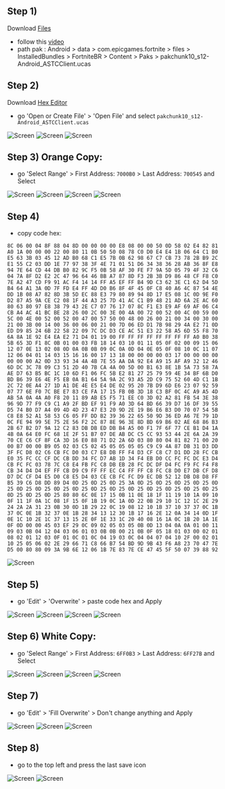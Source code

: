 ## Step 1)
Download [Files](https://play.google.com/store/apps/details?id=com.marc.files) 
- follow this [video](https://youtu.be/8N6MFhZ8XlY?si=ULY7uNq79dFiOSix)
- path pak : Android > data > com.epicgames.fortnite > files > InstalledBundles > FortniteBR > Content > Paks > pakchunk10_s12-Android_ASTCClient.ucas

## Step 2)
Download [Hex Editor](https://play.google.com/store/apps/details?id=tk.yunus.hexeditor&pcampaignid=web_share)
- go 'Open or Create File' > 'Open File' and select ```pakchunk10_s12-Android_ASTCClient.ucas```

![Screen](../../Assets/OrangeCopy/OrangeCopy1.jpg)
![Screen](../../Assets/OrangeCopy/OrangeCopy2.jpg)
![Screen](../../Assets/OrangeCopy/OrangeCopy3.jpg)

## Step 3) Orange Copy:
- go 'Select Range' > First Address: ```7000B0``` > Last Address: ```700545``` and Select

![Screen](../../Assets/OrangeCopy/OrangeCopy4.jpg)
![Screen](../../Assets/OrangeCopy/OrangeCopy5.jpg)
![Screen](../../Assets/OrangeCopy/OrangeCopy6.jpg)
![Screen](../../Assets/OrangeCopy/OrangeCopy7.jpg)

## Step 4)
- copy code hex: 

```
8C 06 00 04 8F 88 04 8D 00 00 00 00 E8 08 00 00 50 0D 58 02 E4 82 81 A0 1A 00 00 00 22 00 80 11 0B 50 50 08 78 C0 D0 E4 E4 1B 06 64 C1 B0 E5 63 3B 03 45 12 AD B0 68 C1 E5 7B 0B 62 98 67 C7 CB 73 78 2B B9 2C E1 55 C2 03 DD 1E 77 97 38 3F 4E 71 01 51 D6 34 38 36 28 AB 36 8F E8 94 7E 64 CD 44 DB B0 82 9C F5 0B 58 AF 30 FE F7 9A 5D 05 79 4F 32 C6 04 7A 8F D2 E2 2C 47 96 64 46 BB A7 87 8D F3 2B 3B D9 86 48 CF F8 C0 7E A2 47 CD F9 91 AC F4 14 14 FF A5 EF FF B4 9D C3 62 3E C1 62 D4 5D B4 64 A1 3A 0D 7F FD E4 FF 4D D0 B6 8F 4F 45 0F C8 40 A6 4C 87 54 4E DD 1B 08 A7 82 8D 3B 5D EC 88 E3 79 80 89 94 8D 17 E5 08 1C 0D 9E F0 D2 87 A5 9A CE C2 08 1F 44 A3 25 7D 41 AC C1 B9 48 21 AD 6A 2E AC 60 80 63 80 97 E8 38 79 43 2E C7 07 76 17 07 8C F1 E3 E9 AF 69 AF 06 C4 CB A4 AC 41 BC BE 28 26 00 2C 00 3E 00 4A 00 72 00 52 00 4C 00 59 00 5C 00 4E 00 52 00 52 00 47 00 57 50 00 48 00 26 00 21 00 34 00 30 00 21 00 3B 00 14 00 36 00 06 00 21 00 7D 06 ED D1 7B 98 29 4A E2 71 0D ED D9 85 24 6B 22 58 22 09 7C DC D3 CE AC 51 E3 22 58 A5 6D 55 F8 70 6A 8A 1E 92 E4 EA E2 71 D4 01 19 00 FF FF FF FF FF FF FF FF A0 B0 38 5B 65 3D F1 8C 0B 01 00 03 FB 18 14 03 10 01 11 05 0F 02 00 09 15 06 12 07 0E 13 02 08 0D 0A 0B 0B 09 0C 0A 0D 04 0E 05 0F 08 10 0C 11 07 12 06 04 01 14 03 15 16 16 00 17 13 18 00 00 00 00 03 17 00 00 00 00 00 00 00 A2 0D 33 93 34 4A 4B 7E 55 AA DA 92 E4 A9 15 AF A9 32 12 46 6D DC 3C 78 09 C3 51 2D 40 7B CA 4A 00 5D 00 B1 63 8E 1B 5A 73 58 7A AE D7 63 B5 BC 1C 10 6D F1 06 FC 5B E2 81 27 25 79 59 4E 34 BF 6B D0 BD B6 39 E6 4E F5 EB 0A B1 64 5A 9A 2C 93 A5 2D C9 75 52 60 4D C1 1B 2C 72 0E A4 27 1D A1 DE 4E E5 E4 DE 02 95 20 7B D9 6D E6 23 07 92 59 07 77 6E F0 7C BE E7 83 CE FA 17 15 FB 0B 3D 18 C3 BF 0C 4C A9 A5 4D AB 5A 0A 4A A0 F8 20 11 89 AB E5 F5 71 EE C0 3D 02 A2 81 FB 54 3E 38 96 9D 77 F9 C9 C1 A9 2F BD EF 91 F9 A0 3D 64 BD 66 39 D7 16 DF 39 55 D5 74 B0 D7 A4 09 4D 4D 23 47 E3 20 9D 2E 19 B6 E6 B3 D0 70 07 54 5B C8 E8 52 A1 58 53 C6 05 FF DD B2 39 36 22 65 50 9D 36 ED A6 7E 79 1D 0C FE 94 99 5E 75 2E 56 F2 2C 87 8E 96 3E 8D BD 69 B6 02 AE 68 86 B3 2B 67 B2 D7 9A 12 C2 83 DB DB ED DB B4 A5 00 F1 7F 6F 77 CE B1 D4 1A 4B 0A 64 E0 FC 68 1E 2F 51 B7 07 DE AB DC C5 CC 93 53 44 2E 6A 2A 39 70 CE C6 CF 8F CA 3D 16 E0 88 71 D2 2A 6D 03 80 80 04 81 82 71 00 20 00 B7 00 00 B9 05 02 03 C5 02 45 05 05 05 05 C9 C9 4A 87 DB 31 D3 DD 3F FC D8 02 C6 CB FC D0 03 C7 E8 DB FF F4 D3 CF C8 C7 D1 DD 28 FC CB E0 35 FC CC CF DC CB DD 34 FC D7 AB 1D 34 F4 EB D0 CC FC FC DC E3 D4 CB FC FC 03 78 7C C8 E4 FB FC C8 DB EB 28 FC DC DF D4 FC F9 FC F4 F8 CB 34 D4 D4 EF FF CB D9 C9 FF FF EC C4 FF FF C8 FC C8 D0 E7 DB CF D8 D7 DC CF D4 E5 D0 C8 E5 D4 03 CE CB FC FC D9 EC DB 52 12 DB D8 D8 FF B5 39 C6 D8 DD 89 D4 0D 25 0D 25 0D 25 3A 0D 25 0D 25 0D 25 0D 25 0D 25 0D 25 0D 25 0D 25 0D 25 0D 25 0D 25 0D 25 0D 25 0D 25 0D 25 0D 25 0D 25 0D 25 0D 25 80 80 6C 0E 17 15 0B 11 0E 18 1F 11 19 10 1A 09 10 0F 11 1F 0A 1C 08 1F 15 0F 1B 19 0C 1A 0D 22 0B 29 10 1C 12 1C 2E 29 24 2A 2A 31 23 0B 30 0D 1B 29 22 0C 19 08 12 10 1B 37 10 37 37 0C 1B 37 0C 0E 1B 32 37 0E 1B 28 34 13 12 30 1B 17 16 2E 12 0A 34 14 0D 1F 0E 1C 10 2E 1C 37 13 15 2E 0F 1E 33 1C 20 40 08 16 1A 0C 1B 20 1A 1E 0F 0D 00 00 45 03 EF 29 0C 09 02 05 03 05 0B 0D 13 04 0A 0A 01 00 11 09 03 0B 04 12 04 03 06 01 03 0B 0B 00 21 0B 0F 05 18 01 03 00 02 01 08 02 01 12 03 0F 01 0C 01 0C 04 19 03 0C 04 04 07 04 10 2F 00 02 01 10 25 05 06 02 2E 29 66 71 C8 66 B7 54 BD 9D 9B 43 F6 A8 23 70 47 7E D5 00 80 80 09 3A 9B 6E 12 06 1B 7E 83 7E CE 47 45 5F 50 07 39 88 92
```

![Screen](../../Assets/OrangeCopy/OrangeCopy9.jpg)

## Step 5)
- go 'Edit' > 'Overwrite' > paste code hex and Apply

![Screen](../../Assets/OrangeCopy/OrangeCopy5e.jpg)
![Screen](../../Assets/OrangeCopy/OrangeCopy8.jpg)
![Screen](../../Assets/OrangeCopy/OrangeCopy10.jpg)
![Screen](../../Assets/OrangeCopy/OrangeCopy11.jpg)

## Step 6) White Copy:
- go 'Select Range' > First Address: ```6FF0B3``` > Last Address: ```6FF27B``` and Select

![Screen](../../Assets/OrangeCopy/OrangeCopy4.jpg)
![Screen](../../Assets/OrangeCopy/OrangeCopy12.jpg)
![Screen](../../Assets/OrangeCopy/OrangeCopy13.jpg)
![Screen](../../Assets/OrangeCopy/OrangeCopy14.jpg)

## Step 7)
- go 'Edit' > 'Fill Overwrite' > Don't change anything and Apply

![Screen](../../Assets/OrangeCopy/OrangeCopy15.jpg)
![Screen](../../Assets/OrangeCopy/OrangeCopy16.jpg)
![Screen](../../Assets/OrangeCopy/OrangeCopy17.jpg)

## Step 8)
- go to the top left and press the last save icon

![Screen](../../Assets/OrangeCopy/OrangeCopy18.jpg)
![Screen](../../Assets/OrangeCopy/OrangeCopy19.jpg)